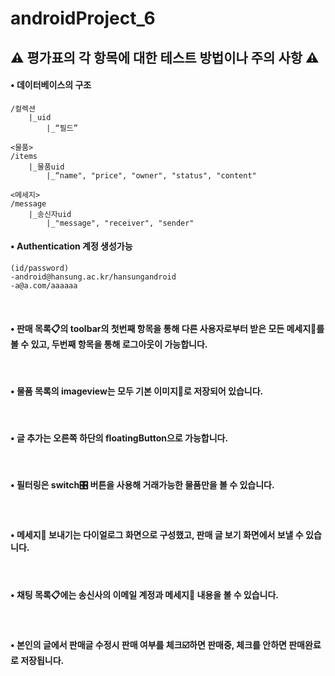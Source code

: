 # androidProject_6

## ⚠ 평가표의 각 항목에 대한 테스트 방법이나 주의 사항 ⚠


<h4>• 데이터베이스의 구조</h4>

```
/컬렉션
    |_uid
        |_“필드”

<물품>
/items
    |_물품uid
        |_“name", "price", "owner", "status", "content"

<메세지>
/message
    |_송신자uid
        |_"message", "receiver", "sender"

```

<h4>• Authentication 계정 생성가능</h4>
 
 ```
 (id/password)
-android@hansung.ac.kr/hansungandroid
-a@a.com/aaaaaa
 ```

 
<br>
<h4>• 판매 목록📋의 toolbar의 첫번째 항목을 통해 다른 사용자로부터 받은 모든 메세지💬를 볼 수 있고, 두번째 항목을 통해 로그아웃이 가능합니다.</h4>
<br>
<h4>• 물품 목록의 imageview는 모두 기본 이미지🤖로 저장되어 있습니다.</h4>
<br>
<h4>• 글 추가는 오른쪽 하단의 floatingButton으로 가능합니다.</h4>
<br>
<h4>• 필터링은 switch🎛 버튼을 사용해 거래가능한 물품만을 볼 수 있습니다.</h4>
<br>
<h4>• 메세지💬 보내기는 다이얼로그 화면으로 구성했고, 판매 글 보기 화면에서 보낼 수 있습니다.</h4>
<br>
<h4>• 채팅 목록📋에는 송신사의 이메일 계정과 메세지💬 내용을 볼 수 있습니다.</h4>
<br>
<h4>• 본인의 글에서 판매글 수정시 판매 여부를 체크☑️하면 판매중, 체크를 안하면 판매완료로 저장됩니다.</h4>
